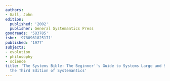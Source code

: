 ```yaml
---
authors:
- Gall, John
edition:
  published: '2002'
  publisher: General Systemantics Press
goodreads: '583785'
isbn: '9780961825171'
published: '1977'
subjects:
- evolution
- philosophy
- science
title: 'The Systems Bible: The Beginner''s Guide to Systems Large and Small: Being
  the Third Edition of Systemantics'
---
```


